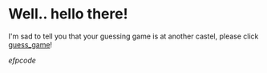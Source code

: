 # Well.. hello there!

I'm sad to tell you that your guessing game is at another castel, please
click [guess_game](https://github.com/efpcode/guess_game)!

_efpcode_
